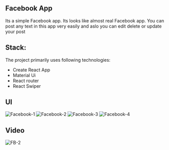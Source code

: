 ## Facebook App

Its a simple Facebook app. Its looks like almost real Facebook app. You can post any text in this app very easily and aslo you can edit delete or update your post

## Stack:

The project primarily uses following technologies:

- Create React App
- Material Ui
- React router
- React Swiper




## UI
![Facebook-1](https://github.com/ghulamhafeez/facebook/assets/76959464/4559a67b-cc25-42d6-a41f-a19e5c4bce1f)
![Facebook-2](https://github.com/ghulamhafeez/facebook/assets/76959464/5354ead9-da5b-4162-a54c-7f23fb27d2fc)
![Facebook-3](https://github.com/ghulamhafeez/facebook/assets/76959464/a16ba7f9-8607-47dd-9bdd-bd0632a6efa3)
![Facebook-4](https://github.com/ghulamhafeez/facebook/assets/76959464/eb4a2979-864b-4cee-9e81-69f98ec59614)

## Video
![FB-2](https://github.com/ghulamhafeez/facebook/assets/76959464/506662e0-7a5a-484f-aade-f6f105251b18)

